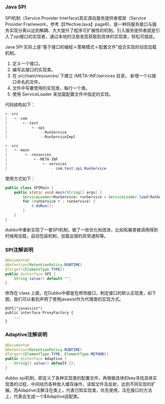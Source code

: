 

### Java SPI

SPI机制（Service Provider Interface)其实源自服务提供者框架（Service Provider Framework，参考【EffectiveJava】page6)，是一种将服务接口与服务实现分离以达到解耦、大大提升了程序可扩展性的机制。引入服务提供者就是引入了spi接口的实现者，通过本地的注册发现获取到具体的实现类，轻松可插拔。

Java SPI 实际上是“基于接口的编程＋策略模式＋配置文件”组合实现的动态加载机制。

1. 定义一个接口。
2. 编写此接口的实现类。
3. 在 src/main/resources/ 下建立 /META-INF/services 目录， 新增一个以接口命名的文件。
4. 文件中写要使用的实现类，每行一个类。
5. 使用 ServiceLoader 来加载配置文件中指定的实现。

代码结构如下：

```java
+--src
|   +--com
|       +--test
|           +--spi
|               --RunService
|               --RunServiceImpl
```



```java
+--src
|   +--main
|        +--resources
|            +--META-INF
|                +--services
|                    - com.test.spi.RunService
```

使用方式如下：

```java
public class SPIMain {
    public static void main(String[] args) {
        ServiceLoader<RunService> runService = ServiceLoader.load(RunService.class);
        for (runService r : runService) {
            r.doRun();
        }
    }
}
```

dubbo中重新实现了一套SPI机制，做了一些优化和改进，比如拓展类被调用得到时候再加载，自动包装机制，加载出错的异常通知等。

### SPI注解说明

```java
@Documented
@Retention(RetentionPolicy.RUNTIME)
@Target({ElementType.TYPE})
public @interface SPI {
    String value() default "";
}
```

修饰在 class 上面，在Dubbo中都是在修饰接口，制定接口的默认实现类，如下图，我们可以看到声明了使用javasist作为代理类的实现方式。

```
@SPI("javassist")
public interface ProxyFactory {
    ...
}
```

### Adaptive注解说明

```java
@Documented
@Retention(RetentionPolicy.RUNTIME)
@Target({ElementType.TYPE, ElementType.METHOD})
public @interface Adaptive {    
    String[] value() default {};
}
```

dubbo spi机制，即定义了各种实现类的配置文件，再根据具体的key寻找具体实现类的过程，中间经历各种放入缓存操作，读取文件及反射，达到不同实现的扩展。而Adaptive注解注在类上，代表已知实现类，优先使用，注在接口的方法上，代表会生成一个$Adaptive适配类。